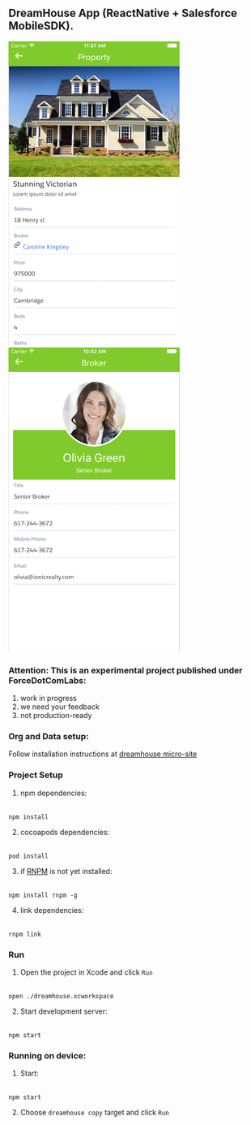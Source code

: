 ## DreamHouse App (ReactNative + Salesforce MobileSDK). 

![iOS Screenshot](/README_files/screen2.png?raw=true)  ![iOS Screenshot](/README_files/screen1.png?raw=true)

### Attention: This is an experimental project published under ForceDotComLabs: 

1. work in progress
2. we need your feedback
3. not production-ready 

### Org and Data setup:

Follow installation instructions at [dreamhouse micro-site](http://dreamhouse-site.herokuapp.com/installation/)

### Project Setup

1. npm dependencies:

  ```

  npm install

  ```

2. cocoapods dependencies:

  ```

  pod install

  ```

3. if [RNPM](http://facebook.github.io/react-native/releases/0.24/docs/linking-libraries-ios.html#automatic-linking) is not yet installed:

  ```

  npm install rnpm -g

  ```
4. link dependencies: 

  ```

  rnpm link

  ```
  
### Run

1. Open the project in Xcode and click `Run`

  ```

  open ./dreamhouse.xcworkspace

  ```

2. Start development server:

  ```

  npm start

  ```



### Running on device:

1. Start:

  ```

  npm start

  ```

2. Choose `dreamhouse copy` target and click `Run`

